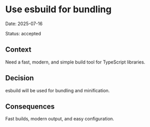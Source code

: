 
# Use esbuild for bundling

Date: 2025-07-16

Status: accepted

## Context
Need a fast, modern, and simple build tool for TypeScript libraries.

## Decision
esbuild will be used for bundling and minification.

## Consequences
Fast builds, modern output, and easy configuration.

